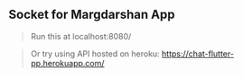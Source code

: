 ## Socket for Margdarshan App

> Run this at localhost:8080/

> Or try using API hosted on heroku: https://chat-flutter-pp.herokuapp.com/
